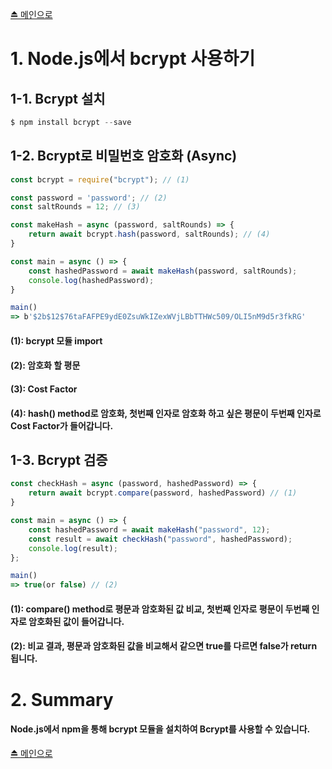 [⏏️ 메인으로](https://github.com/IgnacioSEO/TIL/tree/main/Wecode#table-of-contents)

# 1. Node.js에서 bcrypt 사용하기

## 1-1. Bcrypt 설치

```javascript
$ npm install bcrypt --save
```

## 1-2. Bcrypt로 비밀번호 암호화 (Async)

```javascript
const bcrypt = require("bcrypt"); // (1)

const password = 'password'; // (2)
const saltRounds = 12; // (3)

const makeHash = async (password, saltRounds) => {
    return await bcrypt.hash(password, saltRounds); // (4)
}

const main = async () => {
    const hashedPassword = await makeHash(password, saltRounds);
    console.log(hashedPassword);
}

main()
=> b'$2b$12$76taFAFPE9ydE0ZsuWkIZexWVjLBbTTHWc509/OLI5nM9d5r3fkRG'
```

#### (1): bcrypt 모듈 import

#### (2): 암호화 할 평문

#### (3): Cost Factor

#### (4): hash() method로 암호화, 첫번째 인자로 암호화 하고 싶은 평문이 두번째 인자로 Cost Factor가 들어갑니다.

## 1-3. Bcrypt 검증

```javascript
const checkHash = async (password, hashedPassword) => {
    return await bcrypt.compare(password, hashedPassword) // (1)
}

const main = async () => {
    const hashedPassword = await makeHash("password", 12);
    const result = await checkHash("password", hashedPassword);
    console.log(result);
};

main()
=> true(or false) // (2)
```

#### (1): compare() method로 평문과 암호화된 값 비교, 첫번째 인자로 평문이 두번째 인자로 암호화된 값이 들어갑니다.

#### (2): 비교 결과, 평문과 암호화된 값을 비교해서 같으면 true를 다르면 false가 return 됩니다.

# 2. Summary

#### Node.js에서 npm을 통해 bcrypt 모듈을 설치하여 Bcrypt를 사용할 수 있습니다.

[⏏️ 메인으로](https://github.com/IgnacioSEO/TIL/tree/main/Wecode#table-of-contents)
